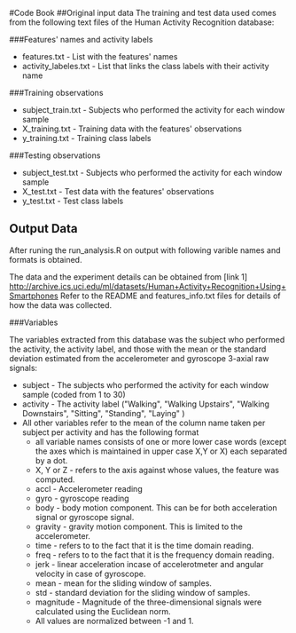#Code Book
##Original input data
The training and test data used comes from the following text files of the Human Activity Recognition database:

###Features' names and activity labels

* features.txt - List with the features' names
* activity_labeles.txt - List that links the class labels with their activity name

###Training observations

* subject_train.txt - Subjects who performed the activity for each window sample
* X_training.txt - Training data with the features' observations
* y_training.txt - Training class labels

###Testing observations

* subject_test.txt - Subjects who performed the activity for each window sample
* X_test.txt - Test data with the features' observations
* y_test.txt - Test class labels


## Output Data
After runing the run_analysis.R on output with following varible names and formats is obtained.

The data and the experiment details can be obtained from 
[link 1] http://archive.ics.uci.edu/ml/datasets/Human+Activity+Recognition+Using+Smartphones
Refer to the README and features_info.txt files for details of how the data was collected.

###Variables

The variables extracted from this database was the subject who performed the activity, the activity label, and those with the mean or the standard deviation estimated from the accelerometer and gyroscope 3-axial raw signals:

* subject - The subjects who performed the activity for each window sample (coded from 1  to 30)
* activity - The activity label ("Walking", "Walking Upstairs", "Walking Downstairs", "Sitting", "Standing", "Laying" )
* All other variables refer to the mean of the column name taken per subject per activity and has the following format
    * all variable names consists of one or more lower case words (except the axes which is maintained in upper case X,Y or X) each separated by a dot.
    * X, Y or Z - refers to the axis against whose values, the feature was computed.
    * accl - Accelerometer reading
    * gyro - gyroscope reading
    * body - body motion component. This can be for both acceleration signal or gyroscope signal.
    * gravity - gravity motion component. This is limited to the accelerometer.
    * time - refers to to the fact that it is the time domain reading.
    * freq - refers to to the fact that it is the frequency domain reading.
    * jerk - linear acceleration incase of accelerotmeter and angular velocity in case of gyroscope.
    * mean - mean for the sliding window of samples.
    * std - standard deviation for the sliding window of samples.
    * magnitude - Magnitude of the three-dimensional signals were calculated using the Euclidean norm.
    * All values are normalized between -1 and 1.